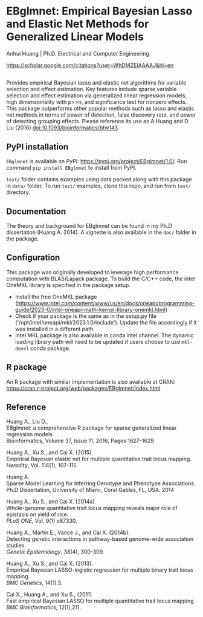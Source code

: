 # EBglmnet: Empirical Bayesian Lasso and Elastic Net Methods for Generalized Linear Models

Anhui Huang | Ph.D. Electrical and Computer Engineering 

<https://scholar.google.com/citations?user=WhDMZEIAAAAJ&hl=en>

##
Provides empirical Bayesian lasso and elastic net algorithms for variable selection and effect estimation. Key features include sparse variable selection and effect estimation via generalized linear regression models, high dimensionality with p>>n, and significance test for nonzero effects. This package outperforms other popular methods such as lasso and elastic net methods in terms of power of detection, false discovery rate, and power of detecting grouping effects. Please reference its use as A Huang and D Liu (2016) <doi:10.1093/bioinformatics/btw143>.

## PyPI installation 
`EBglmnet` is available on PyPI:  https://pypi.org/project/EBglmnet/1.0/. Run command `pip install EBglmnet` to install 
from PyPI.

`test/` folder contains examples using data packed along with this package in `data/` folder. 
To run `test/` examples, clone this repo, and run from `test/` directory. 


## Documentation
The theory and background for EBglmnet can be found 
in my Ph.D dissertation (Huang A. 2014). A vignette is also available in the `doc/` folder in the package.  


## Configuration
This package was originally developed to leverage high performance computation with BLAS/Lapack package. To build the C/C++ code, the intel OneMKL library is 
specified in the package setup. 
- Install the free OneMKL package (https://www.intel.com/content/www/us/en/docs/oneapi/programming-guide/2023-0/intel-oneapi-math-kernel-library-onemkl.html)
- Check if your package is the same as in the setup.py file ('/opt/intel/oneapi/mkl/2023.1.0/include'). Update the file 
accordingly if it was installed in a different path.
- Intel MKL package is also available in conda intel channel. The dynamic loading library path will need to be updated if users choose to use `mkl-devel` conda package. 


## R package
An R package with similar implementation is also available at CRAN: https://cran.r-project.org/web/packages/EBglmnet/index.html

    
## Reference
<p>Huang A., Liu D., <br>
EBglmnet: a comprehensive R package for sparse generalized linear regression models <br>
Bioinformatics, Volume 37, Issue 11, 2016, Pages 1627–1629</p>
<p>Huang A., Xu S., and Cai X. (2015). <br>
Empirical Bayesian elastic net for multiple quantitative trait locus mapping.</a><br>
<em>Heredity</em>, Vol. 114(1), 107-115.</p>
<p>Huang A. <br>
Sparse Model Learning for Inferring Genotype and Phenotype Associations. <br>
Ph.D Dissertation, University of Miami, Coral Gables, FL, USA. 2014 </p>
<p>Huang A., Xu S., and Cai X. (2014a).<br>
Whole-genome quantitative trait locus mapping reveals major role of epistasis on yield of rice.</a><br>
<em>PLoS ONE</em>, Vol. 9(1) e87330.</p>
<p>Huang A., Martin E., Vance J., and Cai X. (2014b).<br>
Detecting genetic interactions in pathway-based genome-wide association studies.</a><br>
<em>Genetic Epidemiology</em>, 38(4), 300-309.</p>
<p> Huang A., Xu S., and Cai X. (2013). <br>
Empirical Bayesian LASSO-logistic regression for multiple binary trait locus mapping. </a><br>
<em>BMC Genetics</em>, 14(1),5.</p>
<p>Cai X., Huang A., and Xu S., (2011). <br>
Fast empirical Bayesian LASSO for multiple quantitative trait locus mapping. </a><br>
<em>BMC Bioinformatics</em>, 12(1),211.</p>